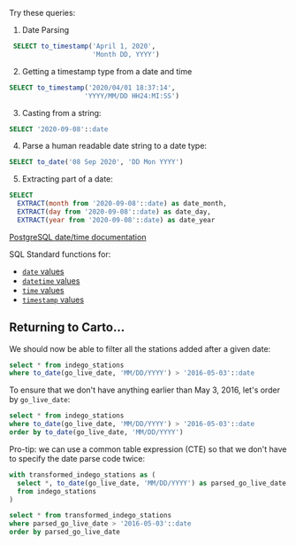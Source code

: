 
Try these queries:

1. Date Parsing
  ```SQL
   SELECT to_timestamp('April 1, 2020',
                       'Month DD, YYYY')
   ```
2. Getting a timestamp type from a date and time
  ```SQL
  SELECT to_timestamp('2020/04/01 18:37:14',
                     'YYYY/MM/DD HH24:MI:SS')
  ```
3. Casting from a string:
  ```SQL
  SELECT '2020-09-08'::date
  ```
4. Parse a human readable date string to a date type:
  ```SQL
  SELECT to_date('08 Sep 2020', 'DD Mon YYYY')
  ```
5. Extracting part of a date:
  ```SQL
  SELECT
    EXTRACT(month from '2020-09-08'::date) as date_month,
    EXTRACT(day from '2020-09-08'::date) as date_day,
    EXTRACT(year from '2020-09-08'::date) as date_year
  ```

[PostgreSQL date/time documentation](https://www.postgresql.org/docs/12/datatype-datetime.html)

SQL Standard functions for:
* [`date` values](https://cloud.google.com/bigquery/docs/reference/standard-sql/date_functions)
* [`datetime` values](https://cloud.google.com/bigquery/docs/reference/standard-sql/datetime_functions)
* [`time` values](https://cloud.google.com/bigquery/docs/reference/standard-sql/time_functions)
* [`timestamp` values](https://cloud.google.com/bigquery/docs/reference/standard-sql/timestamp_functions)


## Returning to Carto...

We should now be able to filter all the stations added after a given date:

```sql
select * from indego_stations
where to_date(go_live_date, 'MM/DD/YYYY') > '2016-05-03'::date
```

To ensure that we don't have anything earlier than May 3, 2016, let's order by `go_live_date`:

```sql
select * from indego_stations
where to_date(go_live_date, 'MM/DD/YYYY') > '2016-05-03'::date
order by to_date(go_live_date, 'MM/DD/YYYY')
```

Pro-tip: we can use a common table expression (CTE) so that we don't have to specify the date parse code twice:

```sql
with transformed_indego_stations as (
  select *, to_date(go_live_date, 'MM/DD/YYYY') as parsed_go_live_date
  from indego_stations
)

select * from transformed_indego_stations
where parsed_go_live_date > '2016-05-03'::date
order by parsed_go_live_date
```
